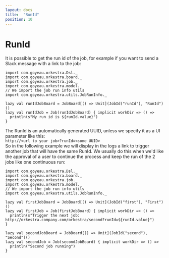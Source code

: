 ```yaml
---
layout: docs
title:  "RunId"
position: 10
---
```


# RunId

It is possible to get the run id of the job, for example if you want to send a Slack message with a link to the job:
```tut:silent
import com.goyeau.orkestra.Dsl._
import com.goyeau.orkestra.board._
import com.goyeau.orkestra.job._
import com.goyeau.orkestra.model._
// We import the job run info utils
import com.goyeau.orkestra.utils.JobRunInfo._

lazy val runIdJobBoard = JobBoard[() => Unit](JobId("runId"), "RunId")()
lazy val runIdJob = Job(runIdJobBoard) { implicit workDir => () =>
  println(s"My run id is ${runId.value}")
}
```

The RunId is an automatically generated UUID, unless we specify it as a UI parameter like this:  
`http://<url to your job>?runId=<some UUID>`  
So in the following example we will display in the logs a link to trigger another job that will have the same RunId.
We usually do this when we'd like the approval of a user to continue the process and keep the run of the 2 jobs like one
continuous run:
```tut:silent
import com.goyeau.orkestra.Dsl._
import com.goyeau.orkestra.board._
import com.goyeau.orkestra.job._
import com.goyeau.orkestra.model._
// We import the job run info utils
import com.goyeau.orkestra.utils.JobRunInfo._

lazy val firstJobBoard = JobBoard[() => Unit](JobId("first"), "First")()
lazy val firstJob = Job(firstJobBoard) { implicit workDir => () =>
  println(s"Trigger the next job: http://orkestra.company.com/orkestra/second?runId=${runId.value}")
}

lazy val secondJobBoard = JobBoard[() => Unit](JobId("second"), "Second")()
lazy val secondJob = Job(secondJobBoard) { implicit workDir => () =>
  println("Second job running")
}
```
